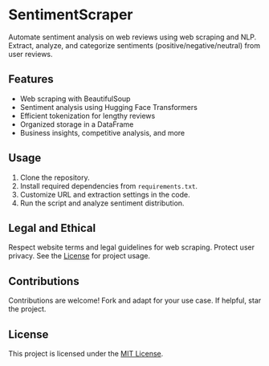 # SentimentScraper

Automate sentiment analysis on web reviews using web scraping and NLP. Extract, analyze, and categorize sentiments (positive/negative/neutral) from user reviews.

## Features

- Web scraping with BeautifulSoup
- Sentiment analysis using Hugging Face Transformers
- Efficient tokenization for lengthy reviews
- Organized storage in a DataFrame
- Business insights, competitive analysis, and more

## Usage

1. Clone the repository.
2. Install required dependencies from `requirements.txt`.
3. Customize URL and extraction settings in the code.
4. Run the script and analyze sentiment distribution.

## Legal and Ethical

Respect website terms and legal guidelines for web scraping. Protect user privacy. See the [License](LICENSE) for project usage.

## Contributions

Contributions are welcome! Fork and adapt for your use case. If helpful, star the project.

## License

This project is licensed under the [MIT License](LICENSE).
